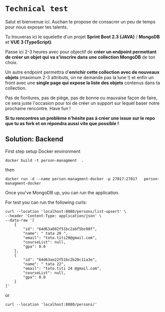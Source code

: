 # **`Technical test`**

Salut et bienvenue ici. Auchan te propose de consacrer un peu de temps pour nous exposer tes talents.

Tu trouveras ici le squelette d'un projet **Sprint Boot 2.3 (JAVA)** / **MongoDB** et **VUE 3 (TypeScript)**.

Passe ici 2-3 heures avec pour objectif de **créer un endpoint permettant de créer un objet qui va s'inscrire dans une collection MongoDB** de ton choix. 

Un autre endpoint permettra d'**enrichir cette collection avec de nouveaux objets** (maximum 2-3 attributs, on ne demande pas la lune !) et enfin un front avec une **single page qui expose la liste des objets** contenus dans ta collection.

Pas de fioritures, pas de piège, pas de bonne ou mauvaise façon de faire, ce sera juste l'occasion pour toi de créer un support sur lequel baser notre prochaine rencontre.
Have fun !

**Si tu rencontres un problème n'hésite pas à créer une issue sur le repo que tu as fork et on répondra aussi vite que possible !**

## Solution:   Backend
First step setup Docker environment
```shell
docker build -t person-managment  .
```
then
```shell
docker run -d --name person-managment-docker -p 27017:27017   person-managment-docker 
```
Once you've MongoDB up, you can run the application.

For test you can run the following curls: 
```shell
curl --location 'localhost:8080/persons/list-upsert' \
--header 'Content-Type: application/json' \
--data-raw '[
    {
        "id": "64d63a602f51bc2abf5bc08f",
        "name": " tata 20 ",
        "email": "toto.titi20@gmail.com",
        "courseList": null,
        "gpa": 0.0
    },
    {
        "id": "64d63ae22f51bc2b28c11a3e",
        "name": " tata 22",
        "email": "toto.titi 24 @gmail.com",
        "courseList": null,
        "gpa": 0.0
    }
]'
```
or 
```shell
curl --location 'localhost:8080/persons/'
```
